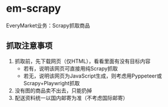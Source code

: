 # em-scrapy
EveryMarket业务：Scrapy抓取商品

## 抓取注意事项
1. 抓取前，先下载网页（仅HTML），看看里面有没有目标内容
    * 若有，说明该网页可直接用纯Scrapy抓取
    * 若无，说明该网页为JavaScript生成，则考虑用Pyppeteer或Scrapy+Playwright抓取
2. 没有图的商品卖不出去，只能扔掉
3. 配送资料统一以国内邮寄为准（不考虑国际邮寄）
